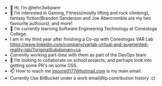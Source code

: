 - 👋 Hi, I’m @tehn3wbpwnr
- 👀 I’m interested in Gaming, Fitness(mostly lifting and rock climbing), fantasy fiction(Brandon Sanderson and Joe Abercrombie are my two favourite authours), and more!
- 🌱 I’m currently learning Software Engineering Technology at Conestoga College.
-  I am in my third year after finishing a Co-op with Conestogas VAR Lab https://www.linkedin.com/company/varlab-virtual-and-augmented-reality-lab/?originalSubdomain=ca
-  Currently working part-time with them as part of the DevOps team
- 💞️ I’m looking to collaborate on school projects, and perhaps look into getting some PR's on some OSS.
- 📫 How to reach me jmoore0177@hotmail.com is my main email.
- Currently Use BitBucket under a work email(Rip contribution history :c)

<!---
This is the beginning of my Git journey and learning software so this may all be palceholder :)
--->
